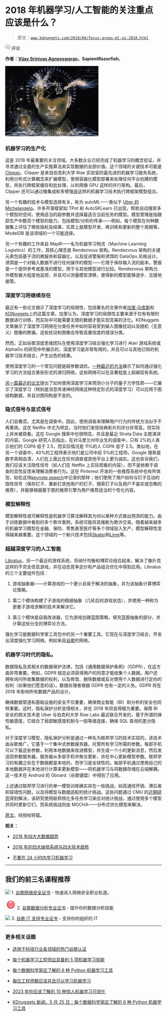 # 2018 年机器学习/人工智能的关注重点应该是什么？

> 原文：[`www.kdnuggets.com/2018/04/focus-areas-ml-ai-2018.html`](https://www.kdnuggets.com/2018/04/focus-areas-ml-ai-2018.html)

![c](img/3d9c022da2d331bb56691a9617b91b90.png) 评论

**作者：[Vijay Srinivas Agneeswaran](https://www.linkedin.com/in/vijaysrinivasagneeswaran/)，SapientRazorfish**。

![](img/ae585158cf38d64f007dd91b116e45b6.png)

### 机器学习的生产化

这是 2018 年最重要的关注领域。大多数企业已经完成了机器学习的概念验证，并寻求通过全面的生产实施算法来实现数据的全部价值。这个领域的关键技术可能是 [Clipper](https://rise.cs.berkeley.edu/blog/low-latency-model-serving-clipper/)。Clipper 是来自伯克利大学 Rise 实验室的最先进的机器学习服务系统，利用分布式计算概念来扩展模型，使用容器化模型部署来处理任何平台创建的模型，并执行跨框架缓存和批处理，以利用像 GPU 这样的并行架构。最后，Clipper 还可以通过像集成和多臂强盗这样的机器学习技术执行跨框架模型组合。

另一个有趣的技术与模型选择有关，称为 autoML——类似于 [Uber 的 Michelangelo](https://eng.uber.com/michelangelo/)。许多开源框架如 TPot 和 AutoSKLearn 已出现，帮助自动搜索多个模型的空间，使用适当的超参数并选择最适合当前任务的模型。模型管理是指跟踪生产中数百个模型的能力，包括模型/分析的传承——例如，每个模型在何种数据集上评估了哪些指标及结果，实质上是模型开发、再训练和更新的整个周期等。ModelDB 是该领域的一个可能选择。

另一个有趣的工作来自 MapR——名为机器学习物流（Machine Learning Logistics）的工作，其核心理念是 Rendezvous 架构。Rendezvous 架构的关键元素包括基于流的微服务和容器化，以及促进警报和诱饵的 DataOps 风格设计。诱饵是一个对输入数据不进行任何操作的模型——它用于保存输入流的副本。警报是一个提供参考或基准的模型，用于与其他模型进行比较。Rendezvous 架构允许模型被大程度地监控，并且可以测量模型漂移，使得新的模型能够逐步、无缝地接管。

### 深度学习将继续存在

最近有一些论文揭示了深度学习的局限性，包括著名的文章作者[加里·马库斯](https://arxiv.org/pdf/1801.00631.pdf)和[KDNuggets](https://www.kdnuggets.com/2015/01/deep-learning-flaws-universal-machine-learning.html)上的这篇文章。加里认为，深度学习的局限性主要来源于仅有有限的数据进行训练，而实际中可能需要无限的数据才能实现完美的泛化。KDNuggets 文章展示了深度学习网络在分类任务中如何容易受到输入图像扰动以及随机（无意义）图像的欺骗，这些扰动和图像会导致高置信度的错误分类。

然而，正如谷歌深度思维团队在使用深度学习结合强化学习进行 Atari 游戏系统或 AlphaGo 的研究中所展示的，深度学习是非常有用的，并且可以与其他已知的机器学习技术结合，产生出色的结果。

使用深度学习的一个常见问题是超参数调优。[一种最近的方法](https://research.google.com/pubs/pub45826.html)展示了如何通过强化学习的方法组合某些形式的递归网络，这些网络可以在显著程度上超越现有系统。

[另一篇最近的论文](https://arxiv.org/pdf/1704.01212.pdf)提出了如何使用深度学习来预测小分子的量子力学性质——它展示了深度学习（特别是消息传递神经网络这种特定形式的深度学习）可以应用于图结构数据，并且对图同构是不变的。

### 隐式信号与显式信号

人们会撒谎，尤其是在调查中。因此，使用调查来理解用户行为的传统方法似乎不再奏效。这在 Netflix 中尤为明显，当时他们发现经典影片的评分非常高，但实际上并未被观看。这在 Google 搜索中也很明显，并且是最近 Strata Data 主题演讲的内容。Google 研究人员指出，在对马里兰州毕业生的调查中，只有 2%的人表示他们的 CGPA 低于 2.5，而实际情况是 11%的人 CGPA 低于 2.5。类似地，在另一个调查中，40%的工程师表示他们是公司中前 5%的工程师。Google 搜索是数字真相血清，人们在上面比在任何调查或其他平台上更为诚实。这也告诉我们，我们应该关注隐性信号（如人们在 Netflix 上实际观看的内容），而不是依赖于调查的显性反馈来理解消费者行为。这在 Pinterest 开发的一些推荐系统中也有所体现，如在这场[keynote speech](https://conferences.oreilly.com/strata/strata-ca/public/schedule/detail/66316)中记录的那样；他们使用了用户如何与钉子互动的隐性信号（保存钉子、重新钉其他用户的钉子、搜索钉子以及用户不喜欢或忽略的推荐），并能够根据基于图的推荐引擎为用户推荐适当的个性化内容。

### 模型解释性

模型解释性或可解释性是机器学习算法解释其为何以某种方式做出预测的能力。由于训练数据中看到的多个欺诈案例，系统可能将其推断为欺诈交易。随着越来越多的机器学习模型在金融、保险、零售甚至医疗等多个领域投入生产，模型解释性变得越来越重要。这个领域的一个新兴技术包括[Skater](https://github.com/datascienceinc/Skater)和[Lime](https://github.com/marcotcr/lime)等。

### 超越深度学习的人工智能

[Libratus](http://science.sciencemag.org/content/early/2017/12/15/science.aao1733.full)，另一个最近的游戏系统，将纳什均衡和博弈论结合起来，解决了像扑克这样的不完全信息游戏，并在动态竞争定价和产品组合优化中得到应用。Libratus 的三个主要组件包括：

1.  游戏抽象器——计算游戏的一个更小且易于解决的抽象，并为该抽象计算博弈论策略。

1.  第二个模块构建了子游戏的精细抽象（几轮后的游戏状态），并使用一种称为嵌套子游戏求解的技术来解决它。

1.  第三个模块是自我改进器，它为游戏创建蓝图策略，填充蓝图抽象的部分，并计算这些分支的博弈论方法。

强化学习是数据科学家工具包中的另一个重要工具。它现在与深度学习结合，开发出深度强化学习网络，例如来自[谷歌](https://storage.googleapis.com/deepmind-data/assets/papers/DeepMindNature14236Paper.pdf)的网络。

### 机器学习时代的隐私。

数据隐私及其相关的数据保护法律，包括《通用数据保护条例》（GDPR），在这方面非常重要。例如，GDPR 规定必须获得用户的同意才能收集个人数据。用户还拥有询问所收集数据的权利，以及修改、删除数据或反对使用个人数据进行定向的权利（如果他们愿意的话）。数据处理者根据 GDPR 也有一定的义务。GDPR 将在 2018 年影响所有数据产品的设计。

确保数据管道和基础设施的安全不仅重要，确保商业智能（BI）和分析的安全也同样重要。这时，隐私保护分析变得相关，并在 2018 年将变得极为重要。保障 BI 安全的相关技术是 Uber 与伯克利大学 Rise Labs 最近联合开发的，基于所谓的弹性敏感度，它结合了局部敏感度机制与一般等值连接，确保 SQL 查询的差分隐私。

对于深度学习模型，隐私保护分析是通过一种名为联邦学习的技术实现的，该技术由谷歌推广。它基于一个集中式参数服务器，托管所有学习所需的参数。每部手机可以下载这些参数，利用本地数据来改进模型，并生成一个小的更新消息，然后发送回参数服务器。服务器从多部手机中聚合更新，并在中心更新模型参数。联邦学习的有趣之处在于数据都是本地的，而学习是全球性的。每部手机通过使用自己的本地数据并在本地进行计算来更新模型——将机器学习与将数据存储在云端解耦。这一技术在 Android 的 Gboard（谷歌键盘）中得到了应用。

上述通过联邦学习进行的单一模型训练确实存在一些挑战，如高通信开销、滞后者和容错性问题，以及将模型与数据适配的统计挑战。这些问题通过 CMU 的[近期研究](http://www.sysml.cc/doc/30.pdf)得到解决，该研究使用联邦核化多任务学习来应对统计挑战，通过使用多个模型并同时更新它们，而系统挑战则由 MOCHA——分布式优化模型来解决。

[原文](https://medium.com/@a.vijaysrinivas/what-should-be-focus-areas-for-ml-ai-in-2018-dfc2da2d5f8a)。经授权转载。

**相关：**

+   [2018 年四大大数据趋势](https://www.kdnuggets.com/2018/01/four-big-data-trends-2018.html)

+   [2018 年的四大破损系统与四大技术趋势](https://www.kdnuggets.com/2018/03/four-broken-systems-four-tech-trends-2018.html)

+   [不要在 24 小时内学习机器学习](https://www.kdnuggets.com/2018/04/dont-learn-machine-learning-24-hours.html)

* * *

## 我们的前三名课程推荐

![](img/0244c01ba9267c002ef39d4907e0b8fb.png) 1\. [谷歌网络安全证书](https://www.kdnuggets.com/google-cybersecurity) - 快速进入网络安全职业轨道。

![](img/e225c49c3c91745821c8c0368bf04711.png) 2\. [谷歌数据分析专业证书](https://www.kdnuggets.com/google-data-analytics) - 提升你的数据分析技能

![](img/0244c01ba9267c002ef39d4907e0b8fb.png) 3\. [谷歌 IT 支持专业证书](https://www.kdnuggets.com/google-itsupport) - 支持你的组织的 IT

* * *

### 更多相关话题

+   [适用于科技行业各领域的热门谷歌认证](https://www.kdnuggets.com/popular-google-certification-for-all-areas-in-the-tech-industry)

+   [每个机器学习工程师应具备的 5 项机器学习技能](https://www.kdnuggets.com/2023/03/5-machine-learning-skills-every-machine-learning-engineer-know-2023.html)

+   [每个数据科学家应了解的 6 种 Python 机器学习工具](https://www.kdnuggets.com/2022/05/6-python-machine-learning-tools-every-data-scientist-know.html)

+   [每位工程师都应该并且可以学习机器学习](https://www.kdnuggets.com/2022/06/corise-every-engineer-learn-machine-learning.html)

+   [2023 年你应该了解的 10 种惊人机器学习可视化](https://www.kdnuggets.com/2022/11/10-amazing-machine-learning-visualizations-know-2023.html)

+   [KDnuggets 新闻，5 月 25 日：每个数据科学家应了解的 6 种 Python 机器学习工具](https://www.kdnuggets.com/2022/n21.html)
